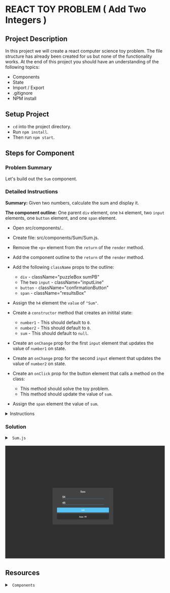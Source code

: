 # REACT TOY PROBLEM ( Add Two Integers )

## Project Description

In this project we will create a react computer science toy problem. The file structure has already been created for us but none of the functionality works. At the end of this project you should have an understanding of the following topics:

* Components
* State
* Import / Export
* .gitignore
* NPM install

## Setup Project

* `cd` into the project directory.
* Run `npm install`.
* Then run `npm start`.

## Steps for Component

### Problem Summary

Let's build out the `Sum` component.

### Detailed Instructions

<b>Summary:</b> Given two numbers, calculate the sum and display it.

<b>The component outline:</b> One parent `div` element, one `h4` element, two `input` elements, one `button` element, and one `span` element.

* Open src/components/..

* Create file: src/components/Sum/Sum.js.

* Remove the `<p>` element from the `return` of the `render` method.

* Add the component outline to the `return` of the `render` method.

* Add the following `className` props to the outline:
  * `div` - className="puzzleBox sumPB"
  * The two `input` - className="inputLine"
  * `button` - className="confirmationButton"
  * `span` - className="resultsBox"

* Assign the `h4` element the `value` of `"Sum"`.

* Create a `constructor` method that creates an initital state:
  * `number1` - This should default to `0`.
  * `number2` - This should default to `0`.
  * `sum` - This should default to `null`.

* Create an `onChange` prop for the first `input` element that updates the value of `number1` on state.

* Create an `onChange` prop for the second `input` element that updates the value of `number2` on state.

* Create an `onClick` prop for the button element that calls a method on the class:
  * This method should solve the toy problem.
  * This method should update the value of `sum`.

* Assign the `span` element the value of `sum`.

<details>

<summary> Instructions </summary>

<br />

Start by rendering our component's outline

```js
  render() {
    return (
      <main className="sum_box">
        <h4> Sum </h4>
        <input className="input_1" type="number"/>
        <input className="input_1" type="number"/>
        <button className="add_button"> Add </button>
        <span className="results"></span>
      </main>
    )
  }
```

Now that we have a rough draft of everything our component will need, let's start filling in the functionality. We will use state to keep track of two numbers the user gives us and the sum of those two numbers.

```js
  constructor() {
    super();

    this.state = {
      number1: 0,
      number2: 0,
      sum: null
    }
  }
```

Next, let's update our `span` element to display `sum`.

```js
  render() {
    return (
      <main className="sum_box">
        <h4> Sum </h4>
        <input className="input_1" type="number"/>
        <input className="input_1" type="number"/>
        <button className="add_button"> Add </button>
        <span className="results"> Sum: {this.state.sum} </span>
      </main>
    )
  }
```

Next, let's update our `input` elements to handle user input

```js
  updateNumber_1(val) {
    this.setState({ number1: parseInt(val, 10) });
  }

  updateNumber_2(val) {
    this.setState({ number2: parseInt(val, 10) });
  }

  render() {
    return (
      <main className="sum_box box_sum">
        <h4> Sum </h4>
        <input className="input_1" type="number" onChange={ (e) => this.updateNumber_1(e.target.value) }/>
        <input className="input_1" type="number" onChange={ (e) => this.updateNumber_2(e.target.value) }/>
        <button className="add_button"> Add </button>
        <span className="results"> Sum: {this.state.sum} </span>
      </main>
    )
  }
```

Finally, let's update our `button` element to update the value of `sum`.

```js
  add(num1, num2) {

  }

  render() {
    return (
      <main className="sum_box">
        <h4> Sum </h4>
        <input className="input_1" type="number" onChange={ (e) => this.updateNumber_1(e.target.value) }/>
        <input className="input_1" type="number" onChange={ (e) => this.updateNumber_2(e.target.value) }/>
        <button className="add_button" onClick={ () => this.add(this.state.number1, this.state.number2) }> Add </button>
        <span className="results"> Sum: {this.state.sum} </span>
      </main>
    )
  }
```

Solve the toy problem how you see fit.
</details>

### Solution

<details>

<summary> <code> Sum.js </code> </summary>

```js
import React, { Component } from 'react';

export default class Sum extends Component {

  constructor() {
    super();

    this.state = {
      number1: 0,
      number2: 0,
      sum: null
    }
  }

  updateNumber_1(val) {
    this.setState({ number1: parseInt(val, 10) });
  }

  updateNumber_2(val) {
    this.setState({ number2: parseInt(val, 10) });
  }

  add(num1, num2) {
    this.setState({ sum: num1 + num2 });
  }

  render() {
    return (
      <main className="sum_box">
        <h4> Sum </h4>
        <input className="input_1" type="number" onChange={ (e) => this.updateNumber_1(e.target.value) }/>
        <input className="input_1" type="number" onChange={ (e) => this.updateNumber_2(e.target.value) }/>
        <button className="add_button" onClick={ () => this.add(this.state.number1, this.state.number2) }> 
          Add
        </button>
        <span className="results"> Sum: {this.state.sum} </span>
      </main>
    )
  }
}
```

</details>

<br />

<!-- PLACE MY OWN IMAGE IN HERE OF RESULT -->
<img src="./public/images/Final_Sum.png" />

## Resources

<details>

<summary> <code> Components </code> </summary>

```js
// A typical React component is comprised of several pieces outlined below

// Import statements allow us to import JavaScript from external modules
// or our own files contained in our project
import React, { Component } from 'react';


// React uses es6 Classes for it's components.
// We extend from the `Component` module to get access to the `render` method
class MyComponent extends Component {
  
  // The constructor is where we declare our state and other information
  constructor() {
    super();
  
    // this.state is an object that houses local data our component cares about
    this.state = {
      name: 'Steven'
    };
  }

  // render will return JSX (HTML-like syntax). This is what's rendered to the screen
  render() {

    // JSX uses HTML-like syntax to create our component content
    // It uses single curly braces `{}` to inject JavaScript into our HTML
    return <h1 onClick={() => alert('Clicked!')}>Hello, {this.state.name}!</h1>
  }
}

// export allows our component to be `import`ed into another file
export default MyComponent;
```

* [JSX](https://reactjs.org/docs/introducing-jsx.html)

</details>
